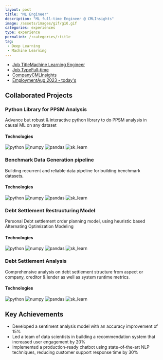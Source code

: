 ```yaml
---
layout: post
title: "ML Engineer"
description: "ML full-time Engineer @ CMLInsights"
image: /assets/images/gif/g10.gif
categories: experiences
type: experience
permalink: /:categories/:title
tag:
 - Deep Learning
 - Machine Learning
---
```


<div id="main">
	<section id='second'>
		<div class="inner no-padding">
            <div class="tag-container">
                    <ul class="actions">
                        <li><a href="#" class="button special small disable">Job Title</a><a href="#" class="button small disable">Machine Learning Engineer</a></li>
                        <li><a href="#" class="button special small disable">Job Type</a><a href="#" class="button small disable">Full-time</a></li>
						<li><a href="#" class="button special small disable">Company</a><a href="#" class="button small disable">CMLInsights</a></li>
                        <li><a href="#" class="button special small disable">Employment</a><a href="#" class="button small disable">Aug 2023 - today's</a></li>
                    </ul>
            </div>
			<!-- <div>
				<h2>Description</h2>
				<p> As a Machine Learning Engineer at XYZ Tech Solutions, I lead the development of machine learning models for natural language processing tasks. My responsibilities include data preprocessing, model development, and performance optimization. I collaborate with cross-functional teams to implement ML solutions for various projects.</p>
			</div> -->
		</div>
	</section>
	<section id='third'>
		<div class="inner no-padding">
			<div>
				<h2>Collaborated Projects</h2>
				<div>
					<h3>Python Library for PPSM Analysis</h3>
					<p>Advance but robust & interactive python library to do PPSM analysis in causal ML on any dataset</p>
					<div class="row">
						<div class="6u 12u$(small)">
							<h4>Technologies</h4>
							<div class='logos-container'>
								<img src="{% link /assets/images/logos/python.png %}" alt="python" class="logos">
								<img src="{% link /assets/images/logos/numpy.png %}" alt="numpy" class="logos">
								<img src="{% link /assets/images/logos/pandas.png %}" alt="pandas" class="logos">
								<img src="{% link /assets/images/logos/sk_learn.png %}" alt="sk_learn" class="logos">
							</div>
						</div>
						<!-- <div class="6u$ 12u$(small) ">
							<h4>Methodologies</h4>
							<p>
								<a href="#" class="button small disable">REST API development</a>
								<a href="#" class="button small disable">DBMS</a>
								<a href="#" class="button small disable">Micor-services architecture</a>
							</p>
						</div> -->
					</div>
				</div>
				<div>
					<h3>Benchmark Data Generation pipeline</h3>
					<p>Building recurrent and reliable data pipeline for building benchmark datasets.</p>
					<div class="row">
						<div class="6u 12u$(small)">
							<h4>Technologies</h4>
							<div class='logos-container'>
								<img src="{% link /assets/images/logos/python.png %}" alt="python" class="logos">
								<img src="{% link /assets/images/logos/numpy.png %}" alt="numpy" class="logos">
								<img src="{% link /assets/images/logos/pandas.png %}" alt="pandas" class="logos">
								<img src="{% link /assets/images/logos/sk_learn.png %}" alt="sk_learn" class="logos">
							</div>
						</div>
						<!-- <div class="6u$ 12u$(small) ">
							<h4>Methodologies</h4>
							<p><a href="#" class="button small disable">REST API development</a> <a href="#" class="button small disable">DBMS</a><a href="#" class="button small disable">Micor-services architecture</a></p>
						</div> -->
					</div>
				</div>
				<div>
					<h3>Debt Settlement Restructuring Model</h3>
					<p>Personal Debt settlement order planning model, using heuristic based Alternating Optimization Modeling</p>
					<div class="row">
						<div class="6u 12u$(small)">
							<h4>Technologies</h4>
							<div class='logos-container'>
								<img src="{% link /assets/images/logos/python.png %}" alt="python" class="logos">
								<img src="{% link /assets/images/logos/numpy.png %}" alt="numpy" class="logos">
								<img src="{% link /assets/images/logos/pandas.png %}" alt="pandas" class="logos">
								<img src="{% link /assets/images/logos/sk_learn.png %}" alt="sk_learn" class="logos">
							</div>
						</div>
						<!-- <div class="6u$ 12u$(small) ">
							<h4>Methodologies</h4>
							<p><a href="#" class="button small disable">REST API development</a> <a href="#" class="button small disable">DBMS</a><a href="#" class="button small disable">Micor-services architecture</a></p>
						</div> -->
					</div>
				</div>
				<div>
					<h3>Debt Settlement Analysis</h3>
					<p>Comprehensive analysis on debt settlement structure from aspect or company, creditor & lender as well as system runtime metrics.</p>
					<div class="row">
						<div class="6u 12u$(small)">
							<h4>Technologies</h4>
							<div class='logos-container'>
								<img src="{% link /assets/images/logos/python.png %}" alt="python" class="logos">
								<img src="{% link /assets/images/logos/numpy.png %}" alt="numpy" class="logos">
								<img src="{% link /assets/images/logos/pandas.png %}" alt="pandas" class="logos">
								<img src="{% link /assets/images/logos/sk_learn.png %}" alt="sk_learn" class="logos">
							</div>
						</div>
						<!-- <div class="6u$ 12u$(small) ">
							<h4>Methodologies</h4>
							<p><a href="#" class="button small disable">REST API development</a> <a href="#" class="button small disable">DBMS</a><a href="#" class="button small disable">Micor-services architecture</a></p>
						</div> -->
					</div>
				</div>
			</div>
			<div>
				<h2>Key Achievements</h2>
                <ul class='fa-ul'>
                    <li><i class="fa-li fa fa-check-square"></i>Developed a sentiment analysis model with an accuracy improvement of 15%</li>
                    <li><i class="fa-li fa fa-check-square"></i>Led a team of data scientists in building a recommendation system that increased user engagement by 20%</li>
                    <li><i class="fa-li fa fa-check-square"></i>Implemented a production-ready chatbot using state-of-the-art NLP techniques, reducing customer support response time by 30%</li>
                </ul>
			</div>
		</div>
	</section>
</div>
